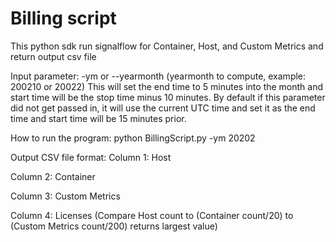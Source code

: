 # Billing script

This python sdk run signalflow for Container, Host, and Custom Metrics and return output csv file

Input parameter:
-ym or --yearmonth (yearmonth to compute, example: 200210 or 20022)
	This will set the end time to 5 minutes into the month and start time will be the stop time minus 10 minutes.
	By default if this parameter did not get passed in, it will use the current UTC time and set it as the end time and start time will be 15 minutes prior.

How to run the program:
python BillingScript.py -ym 20202

Output CSV file format:
Column 1: Host

Column 2: Container

Column 3: Custom Metrics

Column 4: Licenses (Compare Host count to (Container count/20) to (Custom Metrics count/200) returns largest value)
